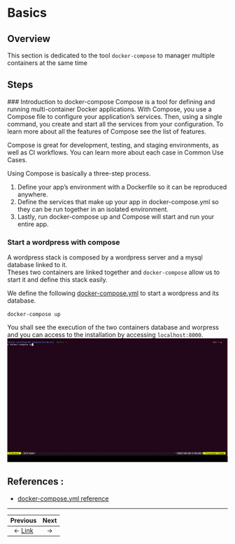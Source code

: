 # Basics

## Overview
This section is dedicated to the tool `docker-compose` to manager multiple containers at the same time

## Steps

### Introduction to docker-compose
Compose is a tool for defining and running multi-container Docker applications. With Compose, you use a Compose file to configure your application’s services. Then, using a single command, you create and start all the services from your configuration. To learn more about all the features of Compose see the list of features.

Compose is great for development, testing, and staging environments, as well as CI workflows. You can learn more about each case in Common Use Cases.

Using Compose is basically a three-step process.

1. Define your app’s environment with a Dockerfile so it can be reproduced anywhere.
2. Define the services that make up your app in docker-compose.yml so they can be run together in an isolated environment.
3. Lastly, run docker-compose up and Compose will start and run your entire app.

### Start a wordpress with compose
A wordpress stack is composed by a wordpress server and a mysql database linked to it.  
Theses two containers are linked together and `docker-compose` allow us to start it and define this stack easily.

We define the following [docker-compose.yml](./wordpress/docker-compose.yml) to start a wordpress and its database.
```
docker-compose up
```
You shall see the execution of the two containers database and worpress and you can access to the installation by accessing `localhost:8000`.  
![execution_wordpress](./wordpress/compose.gif)


## References :
 * [docker-compose.yml reference](https://docs.docker.com/compose/compose-file/)


___

Previous | Next
:---: | :---:
← [Link](../03_Link) |   →
